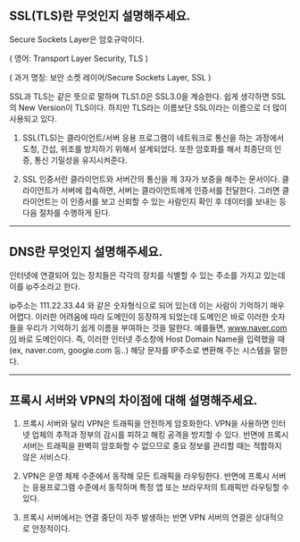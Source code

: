 ## SSL(TLS)란 무엇인지 설명해주세요.

Secure Sockets Layer은 암호규악이다.

( 영어: Transport Layer Security, TLS )

( 과거 명칭: 보안 소켓 레이어/Secure Sockets Layer, SSL )

SSL과 TLS는 같은 뜻으로 말하며 TLS1.0은 SSL3.0을 계승한다. 쉽게 생각하면 SSL의 New Version이 TLS이다. 하지만 TLS라는 이름보단 SSL이라는 이름으로 더 많이 사용되고 있다.

1. SSL(TLS)는 클라이언트/서버 응용 프로그램이 네트워크로 통신을 하는 과정에서 도청, 간섭, 위조를 방지하기 위해서 설계되었다. 또한 암호화를 해서 최종단의 인증, 통신 기밀성을 유지시켜준다.

2. SSL 인증서란 클라이언트와 서버간의 통신을 제 3자가 보증을 해주는 문서이다. 클라이언트가 서버에 접속하면, 서버는 클라이언트에게 인증서를 전달한다. 그러면 클라이언트는 이 인증서를 보고 신뢰할 수 있는 사람인지 확인 후 데이터를 보내는 등 다음 절차를 수행하게 된다.

---

## DNS란 무엇인지 설명해주세요.

인터넷에 연결되어 있는 장치들은 각각의 장치를 식별할 수 있는 주소를 가지고 있는데 이를 ip주소라고 한다.

ip주소는 111.22.33.44 와 같은 숫자형식으로 되어 있는데 이는 사람이 기억하기 매우 어렵다. 이러한 어려움에 따라 도메인이 등장하게 되었는데 도메인은 바로 이러한 숫자들을 우리가 기억하기 쉽게 이름을 부여하는 것을 말한다. 예를들면, www.naver.com이 바로 도메인이다. 즉, 이러한 인터넷 주소창에 Host Domain Name을 입력했을 때(ex, naver.com, google.com 등..) 해당 문자를 IP주소로 변환해 주는 시스템을 말한다.

---

## 프록시 서버와 VPN의 차이점에 대해 설명해주세요.

1. 프록시 서버와 달리 VPN은 트래픽을 안전하게 암호화한다. VPN을 사용하면 인터넷 업체의 추적과 정부의 감시를 피하고 해킹 공격을 방지할 수 있다. 반면에 프록시 서버는 트래픽을 완벽히 암호화할 수 없으므로 중요 정보를 관리할 때는 적합하지 않은 서비스다.

2. VPN은 운영 체제 수준에서 동작해 모든 트래픽을 라우팅한다. 반면에 프록시 서버는 응용프로그램 수준에서 동작하며 특정 앱 또는 브라우저의 트래픽만 라우팅할 수 있다.

3. 프록시 서버에서는 연결 중단이 자주 발생하는 반면 VPN 서버의 연결은 상대적으로 안정적이다.

